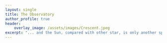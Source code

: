```yaml
---
layout: single
title: The Observatory
author_profile: true
header:
    overlay_image: /assets/images/Crescent.jpeg
excerpt: "... and the Sun, compared with other star, is only another speck"
---
```

<script type="text/javascript"
        src="https://cdnjs.cloudflare.com/ajax/libs/mathjax/2.7.0/MathJax.js?config=TeX-AMS_CHTML"></script>

